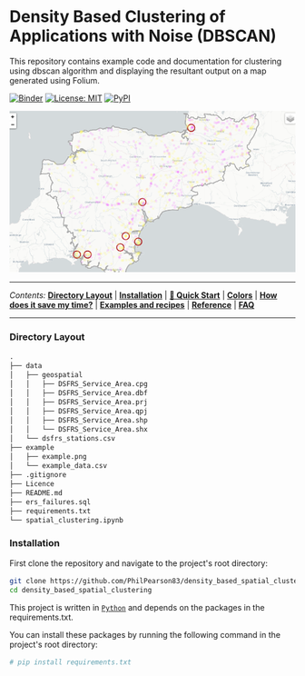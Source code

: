 # Density Based Clustering of Applications with Noise (DBSCAN)

This repository contains example code and documentation for clustering using dbscan algorithm and displaying the resultant output on a map generated using Folium.

[![Binder](https://mybinder.org/badge_logo.svg)](https://mybinder.org/v2/gh/PhilPearson83/density_based_spatial_clustering/HEAD?filepath=spatial_clustering.ipynb)
<a href="https://github.com/PhilPearson83/density_based_spatial_clustering/blob/master/LICENSE"><img alt="License: MIT" src="https://img.shields.io/github/license/PhilPearson83/density_based_spatial_clustering"></a>
<a href="https://github.com/PhilPearson83/density_based_spatial_clustering"><img alt="PyPI" src="https://img.shields.io/badge/python-3.7+-blue.svg"></a>

![us](./example/example.png)

---

_Contents:_ **[Directory Layout](#Directory-Layout)** | **[Installation](#installation)** | **[🚀 Quick Start](#-quick-start)**
| **[Colors](#colors)**
| **[How does it save my time?](#how-does-it-save-my-time)** | 
**[Examples and recipes](#examples-and-recipes)** | **[Reference](#reference)**
| **[FAQ](#faq)**

---

### Directory Layout

```
.
├── data
│   ├── geospatial
│   │   ├── DSFRS_Service_Area.cpg
│   │   ├── DSFRS_Service_Area.dbf
│   │   ├── DSFRS_Service_Area.prj
│   │   ├── DSFRS_Service_Area.qpj
│   │   ├── DSFRS_Service_Area.shp
│   │   └── DSFRS_Service_Area.shx
│   └── dsfrs_stations.csv
├── example
│   ├── example.png
│   └── example_data.csv
├── .gitignore
├── Licence
├── README.md
├── ers_failures.sql
├── requirements.txt
└── spatial_clustering.ipynb
```

### Installation
First clone the repository and navigate to the project's root directory:
```bash
git clone https://github.com/PhilPearson83/density_based_spatial_clustering.git
cd density_based_spatial_clustering
```

This project is written in [`Python`](https://www.python.org/) and depends on the packages in the requirements.txt.

You can install these packages by running the following command in the project's root directory:

```bash
# pip install requirements.txt 
```
